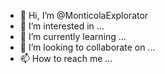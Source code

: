 - 👋 Hi, I’m @MonticolaExplorator
- 👀 I’m interested in ...
- 🌱 I’m currently learning ...
- 💞️ I’m looking to collaborate on ...
- 📫 How to reach me ...

<!---
MonticolaExplorator/MonticolaExplorator is a ✨ special ✨ repository because its `README.md` (this file) appears on your GitHub profile.
You can click the Preview link to take a look at your changes.
--->
